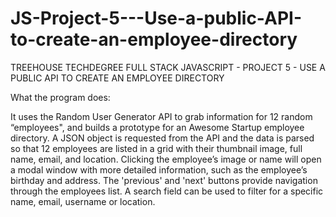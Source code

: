 # JS-Project-5---Use-a-public-API-to-create-an-employee-directory

TREEHOUSE TECHDEGREE FULL STACK JAVASCRIPT - PROJECT 5 - USE A PUBLIC API TO CREATE AN EMPLOYEE DIRECTORY

What the program does:

It uses the Random User Generator API to grab information for 12 random “employees", and builds a prototype for an Awesome Startup employee directory.
A JSON object is requested from the API and the data is parsed so that 12 employees are listed in a grid with their thumbnail image, full name, email, and location. Clicking the employee’s image or name will open a modal window with more detailed information, such as the employee’s birthday and address. The 'previous' and 'next' buttons provide navigation through the employees list. A search field can be used to filter for a specific name, email, username or location.
